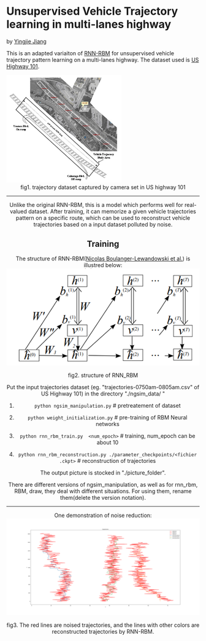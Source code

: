 # Unsupervised Vehicle Trajectory learning in multi-lanes highway
by [Yingjie Jiang](https://www.yingjiejiang.com)

This is an adapted variaiton of [RNN-RBM](https://arxiv.org/ftp/arxiv/papers/1206/1206.6392.pdf) for unsupervised vehicle trajectory pattern learning on a multi-lanes highway. The dataset used is [US Highway 101](https://www.fhwa.dot.gov/publications/research/operations/07030/).

<img src="./picture_folder/highway101.jpg" width="300">
<center>fig1. trajectory dataset captured by camera set in US highway 101 <center>

---

Unlike the original RNN-RBM, this is a model which performs well for real-valued dataset. After training, it can memorize a given vehicle trajectories pattern on a specific route, which can be used to reconstruct vehicle trajectories based on a input dataset polluted by noise.

Training
----

The structure of RNN-RBM([Nicolas Boulanger-Lewandowski et al.](https://arxiv.org/ftp/arxiv/papers/1206/1206.6392.pdf)) is illustred below:
![RNN_RBM](./picture_folder/rnnrbm.PNG) 
<center>fig2. structure of RNN_RBM
<center>

Put the input trajectories dataset (eg. "trajectories-0750am-0805am.csv" of US Highway 101)  in the directory "./ngsim_data/ "

1. `python ngsim_manipulation.py`  # pretreatement of dataset

2. `python weight_initialization.py`  # pre-training of RBM Neural networks

3. `python rnn_rbm_train.py  <num_epoch>` # training,  num_epoch can be about 10

4. `python rnn_rbm_reconstruction.py ./parameter_checkpoints/<fichier .ckpt>`  # reconstruction of trajectories

The output picture is stocked in "./picture_folder".

There are different versions of ngsim_manipulation, as well as for rnn_rbm, RBM, draw, they deal with different situations. For using them, rename them(delete the version notation).

----
One demonstration of noise reduction:
![](picture_folder/result.png)
<center> fig3. The red lines are noised trajectories, and the lines with other colors are reconstructed trajectories by RNN-RBM.
<center>
